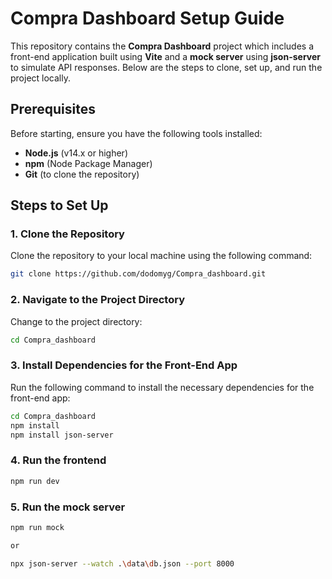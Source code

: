 # Compra Dashboard Setup Guide

This repository contains the **Compra Dashboard** project which includes a front-end application built using **Vite** and a **mock server** using **json-server** to simulate API responses. Below are the steps to clone, set up, and run the project locally.

## Prerequisites

Before starting, ensure you have the following tools installed:

- **Node.js** (v14.x or higher)
- **npm** (Node Package Manager)
- **Git** (to clone the repository)

## Steps to Set Up

### 1. Clone the Repository

Clone the repository to your local machine using the following command:

```bash
git clone https://github.com/dodomyg/Compra_dashboard.git

```
### 2. Navigate to the Project Directory
Change to the project directory:
```bash
cd Compra_dashboard
```

### 3. Install Dependencies for the Front-End App
Run the following command to install the necessary dependencies for the front-end app:
```bash
cd Compra_dashboard
npm install
npm install json-server
```

### 4. Run the frontend
```bash
npm run dev
```

### 5. Run the mock server
```bash
npm run mock

or

npx json-server --watch .\data\db.json --port 8000
```


